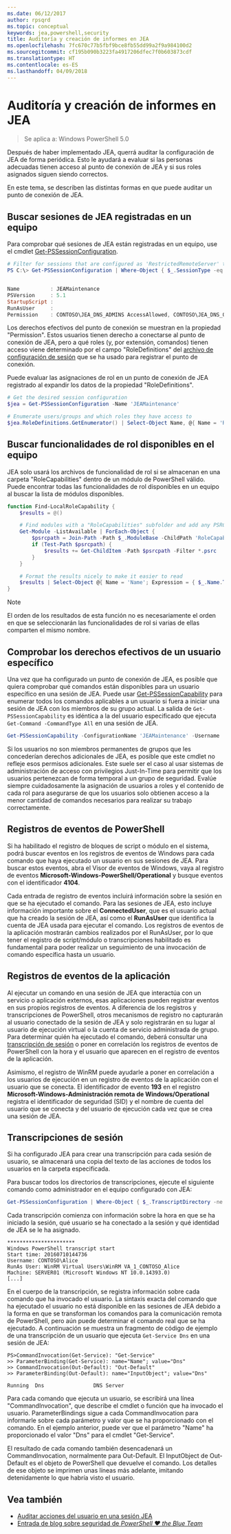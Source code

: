 ```yaml
---
ms.date: 06/12/2017
author: rpsqrd
ms.topic: conceptual
keywords: jea,powershell,security
title: Auditoría y creación de informes en JEA
ms.openlocfilehash: 7fc670c77b5fbf9bce8fb55dd99a2f9a984100d2
ms.sourcegitcommit: cf195b090b3223fa4917206dfec7f0b603873cdf
ms.translationtype: HT
ms.contentlocale: es-ES
ms.lasthandoff: 04/09/2018
---
```

# <a name="auditing-and-reporting-on-jea"></a>Auditoría y creación de informes en JEA

> Se aplica a: Windows PowerShell 5.0

Después de haber implementado JEA, querrá auditar la configuración de JEA de forma periódica.
Esto le ayudará a evaluar si las personas adecuadas tienen acceso al punto de conexión de JEA y si sus roles asignados siguen siendo correctos.

En este tema, se describen las distintas formas en que puede auditar un punto de conexión de JEA.

## <a name="find-registered-jea-sessions-on-a-machine"></a>Buscar sesiones de JEA registradas en un equipo

Para comprobar qué sesiones de JEA están registradas en un equipo, use el cmdlet [Get-PSSessionConfiguration](https://msdn.microsoft.com/powershell/reference/5.1/microsoft.powershell.core/get-pssessionconfiguration).

```powershell
# Filter for sessions that are configured as 'RestrictedRemoteServer' to find JEA-like session configurations
PS C:\> Get-PSSessionConfiguration | Where-Object { $_.SessionType -eq 'RestrictedRemoteServer' }


Name          : JEAMaintenance
PSVersion     : 5.1
StartupScript :
RunAsUser     :
Permission    : CONTOSO\JEA_DNS_ADMINS AccessAllowed, CONTOSO\JEA_DNS_OPERATORS AccessAllowed, CONTOSO\JEA_DNS_AUDITORS AccessAllowed
```

Los derechos efectivos del punto de conexión se muestran en la propiedad "Permission".
Estos usuarios tienen derecho a conectarse al punto de conexión de JEA, pero a qué roles (y, por extensión, comandos) tienen acceso viene determinado por el campo "RoleDefinitions" del [archivo de configuración de sesión](session-configurations.md) que se ha usado para registrar el punto de conexión.

Puede evaluar las asignaciones de rol en un punto de conexión de JEA registrado al expandir los datos de la propiedad "RoleDefinitions".

```powershell
# Get the desired session configuration
$jea = Get-PSSessionConfiguration -Name 'JEAMaintenance'

# Enumerate users/groups and which roles they have access to
$jea.RoleDefinitions.GetEnumerator() | Select-Object Name, @{ Name = 'Role Capabilities'; Expression = { $_.Value.RoleCapabilities } }
```

## <a name="find-available-role-capabilities-on-the-machine"></a>Buscar funcionalidades de rol disponibles en el equipo

JEA solo usará los archivos de funcionalidad de rol si se almacenan en una carpeta "RoleCapabilities" dentro de un módulo de PowerShell válido.
Puede encontrar todas las funcionalidades de rol disponibles en un equipo al buscar la lista de módulos disponibles.

```powershell
function Find-LocalRoleCapability {
    $results = @()

    # Find modules with a "RoleCapabilities" subfolder and add any PSRC files to the result set
    Get-Module -ListAvailable | ForEach-Object {
        $psrcpath = Join-Path -Path $_.ModuleBase -ChildPath 'RoleCapabilities'
        if (Test-Path $psrcpath) {
            $results += Get-ChildItem -Path $psrcpath -Filter *.psrc
        }
    }

    # Format the results nicely to make it easier to read
    $results | Select-Object @{ Name = 'Name'; Expression = { $_.Name.TrimEnd('.psrc') }}, @{ Name = 'Path'; Expression = { $_.FullName }} | Sort-Object Name
}
```

> [!NOTE]
> El orden de los resultados de esta función no es necesariamente el orden en que se seleccionarán las funcionalidades de rol si varias de ellas comparten el mismo nombre.

## <a name="check-effective-rights-for-a-specific-user"></a>Comprobar los derechos efectivos de un usuario específico

Una vez que ha configurado un punto de conexión de JEA, es posible que quiera comprobar qué comandos están disponibles para un usuario específico en una sesión de JEA.
Puede usar [Get-PSSessionCapability](https://msdn.microsoft.com/powershell/reference/5.1/microsoft.powershell.core/Get-PSSessionCapability) para enumerar todos los comandos aplicables a un usuario si fuera a iniciar una sesión de JEA con los miembros de su grupo actual.
La salida de `Get-PSSessionCapability` es idéntica a la del usuario especificado que ejecuta `Get-Command -CommandType All` en una sesión de JEA.

```powershell
Get-PSSessionCapability -ConfigurationName 'JEAMaintenance' -Username 'CONTOSO\Alice'
```

Si los usuarios no son miembros permanentes de grupos que les concederían derechos adicionales de JEA, es posible que este cmdlet no refleje esos permisos adicionales.
Este suele ser el caso al usar sistemas de administración de acceso con privilegios Just-In-Time para permitir que los usuarios pertenezcan de forma temporal a un grupo de seguridad.
Evalúe siempre cuidadosamente la asignación de usuarios a roles y el contenido de cada rol para asegurarse de que los usuarios solo obtienen acceso a la menor cantidad de comandos necesarios para realizar su trabajo correctamente.

## <a name="powershell-event-logs"></a>Registros de eventos de PowerShell

Si ha habilitado el registro de bloques de script o módulo en el sistema, podrá buscar eventos en los registros de eventos de Windows para cada comando que haya ejecutado un usuario en sus sesiones de JEA.
Para buscar estos eventos, abra el Visor de eventos de Windows, vaya al registro de eventos **Microsoft-Windows-PowerShell/Operational** y busque eventos con el identificador **4104**.

Cada entrada de registro de eventos incluirá información sobre la sesión en que se ha ejecutado el comando.
Para las sesiones de JEA, esto incluye información importante sobre el **ConnectedUser**, que es el usuario actual que ha creado la sesión de JEA, así como el **RunAsUser** que identifica la cuenta de JEA usada para ejecutar el comando.
Los registros de eventos de la aplicación mostrarán cambios realizados por el RunAsUser, por lo que tener el registro de script/módulo o transcripciones habilitado es fundamental para poder realizar un seguimiento de una invocación de comando específica hasta un usuario.

## <a name="application-event-logs"></a>Registros de eventos de la aplicación

Al ejecutar un comando en una sesión de JEA que interactúa con un servicio o aplicación externos, esas aplicaciones pueden registrar eventos en sus propios registros de eventos.
A diferencia de los registros y transcripciones de PowerShell, otros mecanismos de registro no capturarán al usuario conectado de la sesión de JEA y solo registrarán en su lugar al usuario de ejecución virtual o la cuenta de servicio administrada de grupo.
Para determinar quién ha ejecutado el comando, deberá consultar una [transcripción de sesión](#session-transcripts) o poner en correlación los registros de eventos de PowerShell con la hora y el usuario que aparecen en el registro de eventos de la aplicación.

Asimismo, el registro de WinRM puede ayudarle a poner en correlación a los usuarios de ejecución en un registro de eventos de la aplicación con el usuario que se conecta.
El identificador de evento **193** en el registro **Microsoft-Windows-Administración remota de Windows/Operational** registra el identificador de seguridad (SID) y el nombre de cuenta del usuario que se conecta y del usuario de ejecución cada vez que se crea una sesión de JEA.

## <a name="session-transcripts"></a>Transcripciones de sesión

Si ha configurado JEA para crear una transcripción para cada sesión de usuario, se almacenará una copia del texto de las acciones de todos los usuarios en la carpeta especificada.

Para buscar todos los directorios de transcripciones, ejecute el siguiente comando como administrador en el equipo configurado con JEA:

```powershell
Get-PSSessionConfiguration | Where-Object { $_.TranscriptDirectory -ne $null } | Format-Table Name, TranscriptDirectory
```

Cada transcripción comienza con información sobre la hora en que se ha iniciado la sesión, qué usuario se ha conectado a la sesión y qué identidad de JEA se le ha asignado.

```
**********************
Windows PowerShell transcript start
Start time: 20160710144736
Username: CONTOSO\Alice
RunAs User: WinRM Virtual Users\WinRM VA_1_CONTOSO_Alice
Machine: SERVER01 (Microsoft Windows NT 10.0.14393.0)
[...]
```

En el cuerpo de la transcripción, se registra información sobre cada comando que ha invocado el usuario.
La sintaxis exacta del comando que ha ejecutado el usuario no está disponible en las sesiones de JEA debido a la forma en que se transforman los comandos para la comunicación remota de PowerShell, pero aún puede determinar el comando real que se ha ejecutado.
A continuación se muestra un fragmento de código de ejemplo de una transcripción de un usuario que ejecuta `Get-Service Dns` en una sesión de JEA:

```
PS>CommandInvocation(Get-Service): "Get-Service"
>> ParameterBinding(Get-Service): name="Name"; value="Dns"
>> CommandInvocation(Out-Default): "Out-Default"
>> ParameterBinding(Out-Default): name="InputObject"; value="Dns"

Running  Dns                DNS Server
```

Para cada comando que ejecuta un usuario, se escribirá una línea "CommandInvocation", que describe el cmdlet o función que ha invocado el usuario.
ParameterBindings sigue a cada CommandInvocation para informarle sobre cada parámetro y valor que se ha proporcionado con el comando.
En el ejemplo anterior, puede ver que el parámetro "Name" ha proporcionado el valor "Dns" para el cmdlet "Get-Service".

El resultado de cada comando también desencadenará un CommandInvocation, normalmente para Out-Default.
El InputObject de Out-Default es el objeto de PowerShell que devuelve el comando.
Los detalles de ese objeto se imprimen unas líneas más adelante, imitando detenidamente lo que habría visto el usuario.

## <a name="see-also"></a>Vea también

- [Auditar acciones del usuario en una sesión JEA](audit-and-report.md)
- [Entrada de blog sobre seguridad de *PowerShell ♥ the Blue Team*](https://blogs.msdn.microsoft.com/powershell/2015/06/09/powershell-the-blue-team/)